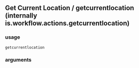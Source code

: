 
## Get Current Location / getcurrentlocation (internally is.workflow.actions.getcurrentlocation)

### usage
`getcurrentlocation `

### arguments

